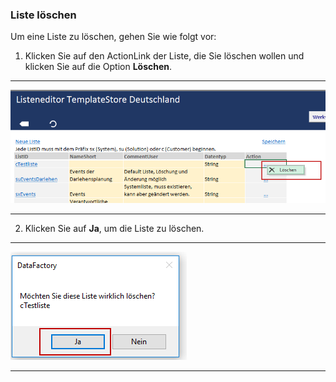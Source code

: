 ### Liste löschen 

Um eine Liste zu löschen, gehen Sie wie folgt vor:  

1) Klicken Sie auf den ActionLink der Liste, die Sie löschen wollen und klicken Sie auf die Option **Löschen**.  

---
![](/assets/lf16.png)

---

2) Klicken Sie auf **Ja**, um die Liste zu löschen.  

---
![](/assets/lf17.png)

---


